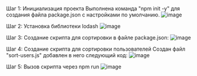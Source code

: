 Шаг 1: Инициализация проекта
Выполнена команда "npm init -y" для создания файла package.json с настройками по умолчанию.
![image](NPM/шаг1.png)

Шаг 2: Установка библиотеки lodash
![image](NPM/шаг2.png)

Шаг 3: Создание скрипта для сортировки
в файле package.json:
![image](NPM/шаг3.png)

Шаг 4: Создание скрипта для сортировки пользователей
Создан файл "sort-users.js" добавлен в него следующий код:
![image](NPM/шаг4.png)

Шаг 5: Вызов скрипта через npm run
![image](NPM/шаг5.png)